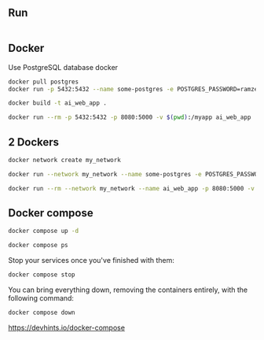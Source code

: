 

## Run

```

```

## Docker

Use PostgreSQL database docker

```bash
docker pull postgres
docker run -p 5432:5432 --name some-postgres -e POSTGRES_PASSWORD=ramze_akbar_agha -e POSTGRES_USER=akbar_agha -e POSTGRES_DB=database_akbar_agha -d postgres
```

```bash
docker build -t ai_web_app .
```

```bash
docker run --rm -p 5432:5432 -p 8080:5000 -v $(pwd):/myapp ai_web_app
```

## 2 Dockers

```bash
docker network create my_network
```

```bash
docker run --network my_network --name some-postgres -e POSTGRES_PASSWORD=ramze_akbar_agha -e POSTGRES_USER=akbar_agha -e POSTGRES_DB=database_akbar_agha -d postgres
```

```bash
docker run --rm --network my_network --name ai_web_app -p 8080:5000 -v $(pwd):/myapp ai_web_app
```

## Docker compose

```bash
docker compose up -d
```

```bash
docker compose ps
```

Stop your services once you've finished with them:

```bash
docker compose stop
```

You can bring everything down, removing the containers entirely, with the following command:

```bash
docker compose down
```

https://devhints.io/docker-compose
